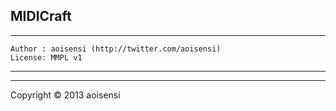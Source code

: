 MIDICraft
----

----

    Author : aoisensi (http://twitter.com/aoisensi)
    License: MMPL v1

----

----
Copyright &copy; 2013 aoisensi